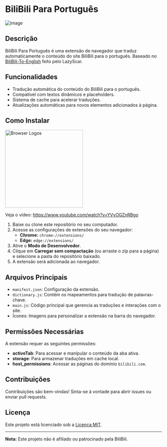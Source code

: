 
# BiliBili Para Português
![image](https://i.imgur.com/nqK35FN.png)

## Descrição

BiliBili Para Português é uma extensão de navegador que traduz automaticamente o conteúdo do site BiliBili para o português. Baseado no [BiliBili-To-English](https://github.com/LazyScar/BiliBili-To-English) feito pelo LazyScar.

## Funcionalidades

- Tradução automática do conteúdo do BiliBili para o português.
- Compatível com textos dinâmicos e placeholders.
- Sistema de cache para acelerar traduções.
- Atualizações automáticas para novos elementos adicionados à página.

## Como Instalar

<img src="https://marketing.create-cdn.net/assets/browserlogos2021.png" alt="Browser Logos" width="250"/>

Veja o vídeo: https://www.youtube.com/watch?v=YVyOGZnRBgo

1. Baixe ou clone este repositório no seu computador.
2. Acesse as configurações de extensões do seu navegador:
   - **Chrome:** `chrome://extensions/`
   - **Edge:** `edge://extensions/`
3. Ative o **Modo de Desenvolvedor**.
4. Clique em **Carregar sem compactação** (ou arraste o zip para a página) e selecione a pasta do repositório baixado.
5. A extensão será adicionada ao navegador.

## Arquivos Principais

- `manifest.json`: Configuração da extensão.
- `dictionary.js`: Contém os mapeamentos para tradução de palavras-chave.
- `main.js`: Código principal que gerencia as traduções e interações com o site.
- Ícones: Imagens para personalizar a extensão na barra do navegador.

## Permissões Necessárias

A extensão requer as seguintes permissões:
- **activeTab**: Para acessar e manipular o conteúdo da aba ativa.
- **storage**: Para armazenar traduções em cache local.
- **host_permissions**: Acessar as páginas do domínio `bilibili.com`.

## Contribuições

Contribuições são bem-vindas! Sinta-se à vontade para abrir issues ou enviar pull requests.

## Licença

Este projeto está licenciado sob a [Licença MIT](LICENSE).

---

**Nota:** Este projeto não é afiliado ou patrocinado pela BiliBili.
